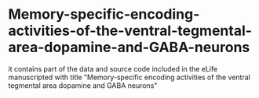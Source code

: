# Memory-specific-encoding-activities-of-the-ventral-tegmental-area-dopamine-and-GABA-neurons
it contains part of the data and source code included in the eLife manuscripted with title "Memory-specific encoding activities of the ventral tegmental area dopamine and GABA neurons"
